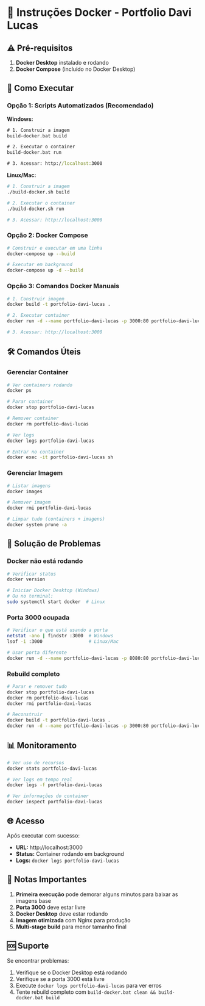 # 🐳 Instruções Docker - Portfolio Davi Lucas

## ⚠️ Pré-requisitos

1. **Docker Desktop** instalado e rodando
2. **Docker Compose** (incluído no Docker Desktop)

## 🚀 Como Executar

### Opção 1: Scripts Automatizados (Recomendado)

**Windows:**
```cmd
# 1. Construir a imagem
build-docker.bat build

# 2. Executar o container
build-docker.bat run

# 3. Acessar: http://localhost:3000
```

**Linux/Mac:**
```bash
# 1. Construir a imagem
./build-docker.sh build

# 2. Executar o container
./build-docker.sh run

# 3. Acessar: http://localhost:3000
```

### Opção 2: Docker Compose

```bash
# Construir e executar em uma linha
docker-compose up --build

# Executar em background
docker-compose up -d --build
```

### Opção 3: Comandos Docker Manuais

```bash
# 1. Construir imagem
docker build -t portfolio-davi-lucas .

# 2. Executar container
docker run -d --name portfolio-davi-lucas -p 3000:80 portfolio-davi-lucas

# 3. Acessar: http://localhost:3000
```

## 🛠️ Comandos Úteis

### Gerenciar Container

```bash
# Ver containers rodando
docker ps

# Parar container
docker stop portfolio-davi-lucas

# Remover container
docker rm portfolio-davi-lucas

# Ver logs
docker logs portfolio-davi-lucas

# Entrar no container
docker exec -it portfolio-davi-lucas sh
```

### Gerenciar Imagem

```bash
# Listar imagens
docker images

# Remover imagem
docker rmi portfolio-davi-lucas

# Limpar tudo (containers + imagens)
docker system prune -a
```

## 🔧 Solução de Problemas

### Docker não está rodando
```bash
# Verificar status
docker version

# Iniciar Docker Desktop (Windows)
# Ou no terminal:
sudo systemctl start docker  # Linux
```

### Porta 3000 ocupada
```bash
# Verificar o que está usando a porta
netstat -ano | findstr :3000  # Windows
lsof -i :3000                 # Linux/Mac

# Usar porta diferente
docker run -d --name portfolio-davi-lucas -p 8080:80 portfolio-davi-lucas
```

### Rebuild completo
```bash
# Parar e remover tudo
docker stop portfolio-davi-lucas
docker rm portfolio-davi-lucas
docker rmi portfolio-davi-lucas

# Reconstruir
docker build -t portfolio-davi-lucas .
docker run -d --name portfolio-davi-lucas -p 3000:80 portfolio-davi-lucas
```

## 📊 Monitoramento

```bash
# Ver uso de recursos
docker stats portfolio-davi-lucas

# Ver logs em tempo real
docker logs -f portfolio-davi-lucas

# Ver informações do container
docker inspect portfolio-davi-lucas
```

## 🌐 Acesso

Após executar com sucesso:
- **URL:** http://localhost:3000
- **Status:** Container rodando em background
- **Logs:** `docker logs portfolio-davi-lucas`

## 📝 Notas Importantes

1. **Primeira execução** pode demorar alguns minutos para baixar as imagens base
2. **Porta 3000** deve estar livre
3. **Docker Desktop** deve estar rodando
4. **Imagem otimizada** com Nginx para produção
5. **Multi-stage build** para menor tamanho final

## 🆘 Suporte

Se encontrar problemas:
1. Verifique se o Docker Desktop está rodando
2. Verifique se a porta 3000 está livre
3. Execute `docker logs portfolio-davi-lucas` para ver erros
4. Tente rebuild completo com `build-docker.bat clean && build-docker.bat build`
